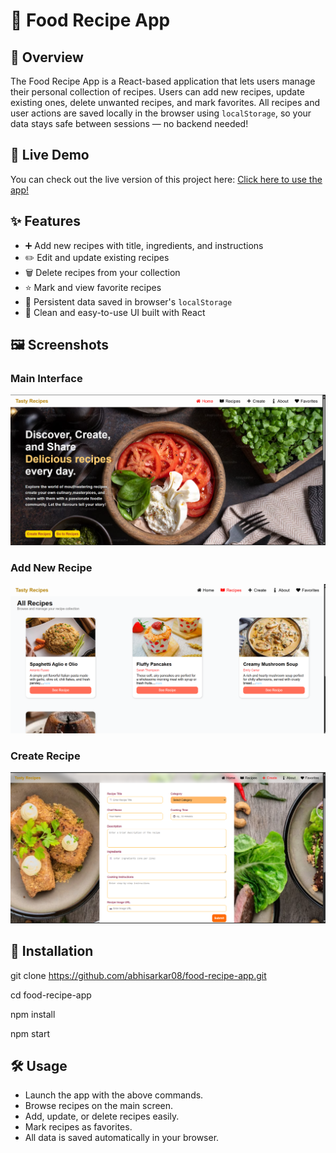 # 🍲 Food Recipe App

## 📖 Overview
The Food Recipe App is a React-based application that lets users manage their personal collection of recipes. Users can add new recipes, update existing ones, delete unwanted recipes, and mark favorites. All recipes and user actions are saved locally in the browser using `localStorage`, so your data stays safe between sessions — no backend needed!

## 🔗 Live Demo  
You can check out the live version of this project here: [Click here to use the app!](https://foodreciipes.netlify.app/)

## ✨ Features
- ➕ Add new recipes with title, ingredients, and instructions
- ✏️ Edit and update existing recipes
- 🗑️ Delete recipes from your collection
- ⭐ Mark and view favorite recipes
- 💾 Persistent data saved in browser's `localStorage`
- 🎨 Clean and easy-to-use UI built with React

## 🖼️ Screenshots

### Main Interface
![Home Screen](public/home.png)

### Add New Recipe
![Add Recipe Form](public/Recipes.png)

### Create Recipe
![Create Form](public/create.png)


## 🚀 Installation

git clone https://github.com/abhisarkar08/food-recipe-app.git

cd food-recipe-app

npm install

npm start


## 🛠️ Usage
- Launch the app with the above commands.  
- Browse recipes on the main screen.  
- Add, update, or delete recipes easily.  
- Mark recipes as favorites.  
- All data is saved automatically in your browser.

